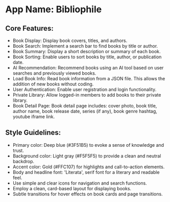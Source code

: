 # **App Name**: Bibliophile

## Core Features:

- Book Display: Display book covers, titles, and authors.
- Book Search: Implement a search bar to find books by title or author.
- Book Summary: Display a short description or summary of each book.
- Book Sorting: Enable users to sort books by title, author, or publication date.
- AI Recommendation: Recommend books using an AI tool based on user searches and previously viewed books.
- Load Book Info: Read book information from a JSON file. This allows the addition of new books without coding.
- User Authentication: Enable user registration and login functionality.
- Private Library: Allow logged-in members to add books to their private library.
- Book Detail Page: Book detail page includes: cover photo, book title, author name, book release date, series (if any), book genre hashtag, youtube iframe link.

## Style Guidelines:

- Primary color: Deep blue (#3F51B5) to evoke a sense of knowledge and trust.
- Background color: Light gray (#F5F5F5) to provide a clean and neutral backdrop.
- Accent color: Gold (#FFC107) for highlights and call-to-action elements.
- Body and headline font: 'Literata', serif font for a literary and readable feel.
- Use simple and clear icons for navigation and search functions.
- Employ a clean, card-based layout for displaying books.
- Subtle transitions for hover effects on book cards and page transitions.